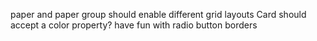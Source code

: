 paper and paper group should enable different grid layouts
Card should accept a color property?
have fun with radio button borders
